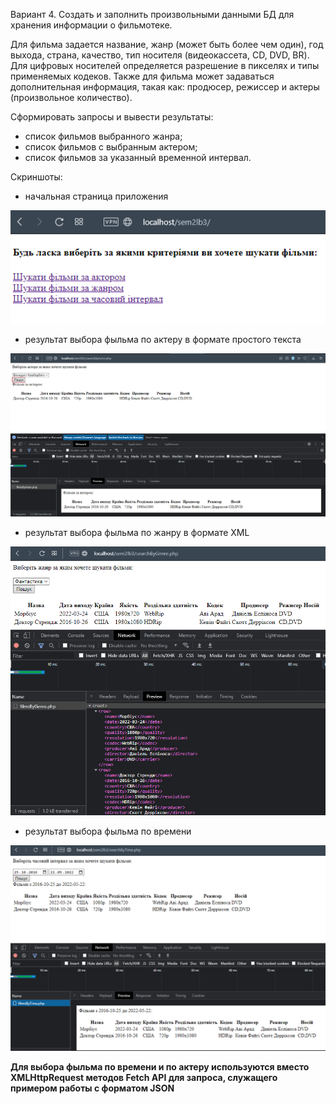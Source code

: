 Вариант 4. Создать и заполнить произвольными данными БД для хранения информации о фильмотеке.

Для фильма задается название, жанр (может быть более чем один), год выхода, страна, качество, тип носителя (видеокассета, CD, DVD, BR). Для цифровых носителей определяется разрешение в пикселях и типы применяемых кодеков. Также для фильма может задаваться дополнительная информация, такая как: продюсер, режиссер и актеры (произвольное количество).

Сформировать запросы и вывести результаты:

- список фильмов выбранного жанра;
- список фильмов с выбранным актером;
- список фильмов за указанный временной интервал.

Скриншоты:

- начальная страница приложения

![](screenshots/start_page.png)

- результат выбора фыльма по актеру в формате простого текста

![](screenshots/search_by_actor_result.png)

- результат выбора фыльма по жанру в формате XML

![](screenshots/search_by_genre_result.png)

- результат выбора фыльма по времени

![](screenshots/search_by_time_result.png)

**Для выбора фыльма по времени и по актеру используются вместо XMLHttpRequest методов Fetch API для запроса, служащего примером работы с форматом JSON**